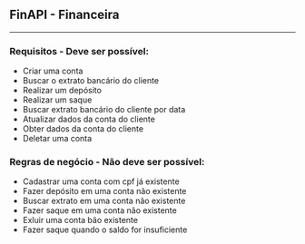 ## FinAPI - Financeira
---

### Requisitos - Deve ser possível:

- Criar uma conta
- Buscar o extrato bancário do cliente
- Realizar um depósito
- Realizar um saque
- Buscar extrato bancário do cliente por data
- Atualizar dados da conta do cliente
- Obter dados da conta do cliente
- Deletar uma conta

### Regras de negócio - Não deve ser possível:
- Cadastrar uma conta com cpf já existente
- Fazer depósito em uma conta não existente
- Buscar extrato em uma conta não existente
- Fazer saque em uma conta não existente
- Exluir uma conta bão existente
- Fazer saque quando o saldo for insuficiente